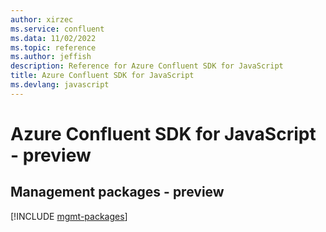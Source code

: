 ```yaml
---
author: xirzec
ms.service: confluent
ms.data: 11/02/2022
ms.topic: reference
ms.author: jeffish
description: Reference for Azure Confluent SDK for JavaScript
title: Azure Confluent SDK for JavaScript
ms.devlang: javascript
---
```

# Azure Confluent SDK for JavaScript - preview

## Management packages - preview
[!INCLUDE [mgmt-packages](confluent-mgmt-index.md)]